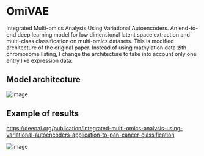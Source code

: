 # OmiVAE
Integrated Multi-omics Analysis Using Variational Autoencoders. An end-to-end deep learning model for low dimensional latent space extraction and multi-class classification on multi-omics datasets. This is modified architecture of the original paper. Instead of using mathylation data zith chromosome listing, I change the architecture to take into account only one entry like expression data.

## Model architecture
![image](https://user-images.githubusercontent.com/93058160/215610230-5434feea-7cdc-4625-a763-04833ece25bf.png)

## Example of results

https://deepai.org/publication/integrated-multi-omics-analysis-using-variational-autoencoders-application-to-pan-cancer-classification

![image](https://user-images.githubusercontent.com/93058160/215609832-0836aace-a479-4a3f-b411-e61461a46b97.png)
